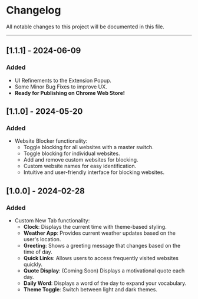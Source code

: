 # Changelog

All notable changes to this project will be documented in this file.

---
## [1.1.1] - 2024-06-09
### Added
- UI Refinements to the Extension Popup.
- Some Minor Bug Fixes to improve UX.
- **Ready for Publishing on Chrome Web Store!**
  
## [1.1.0] - 2024-05-20
### Added
- Website Blocker functionality:
  - Toggle blocking for all websites with a master switch.
  - Toggle blocking for individual websites.
  - Add and remove custom websites for blocking.
  - Custom website names for easy identification.
  - Intuitive and user-friendly interface for blocking websites.

## [1.0.0] - 2024-02-28
### Added
- Custom New Tab functionality:
  - **Clock**: Displays the current time with theme-based styling.
  - **Weather App**: Provides current weather updates based on the user's location.
  - **Greeting**: Shows a greeting message that changes based on the time of day.
  - **Quick Links**: Allows users to access frequently visited websites quickly.
  - **Quote Display**: (Coming Soon) Displays a motivational quote each day.
  - **Daily Word**: Displays a word of the day to expand your vocabulary.
  - **Theme Toggle**: Switch between light and dark themes.
